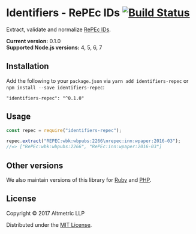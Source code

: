 # Identifiers - RePEc IDs [![Build Status](https://travis-ci.org/altmetric/identifiers-repec.svg?branch=master)](https://travis-ci.org/altmetric/identifiers-repec)

Extract, validate and normalize [RePEc IDs](https://en.wikipedia.org/wiki/Research_Papers_in_Economics).

**Current version:** 0.1.0  
**Supported Node.js versions:** 4, 5, 6, 7

## Installation

Add the following to your `package.json` via `yarn add identifiers-repec` or `npm install --save identifiers-repec`:

```shell
"identifiers-repec": "^0.1.0"
```

## Usage

```javascript
const repec = require("identifiers-repec");

repec.extract("REPEC:wbk:wbpubs:2266\nrepec:inn:wpaper:2016-03");
//=> ["RePEc:wbk:wbpubs:2266", "RePEc:inn:wpaper:2016-03"]
```

## Other versions

We also maintain versions of this library for [Ruby](https://github.com/altmetric/identifiers) and [PHP](https://github.com/altmetric/php-identifiers).

## License

Copyright © 2017 Altmetric LLP

Distributed under the [MIT License](http://opensource.org/licenses/MIT).
